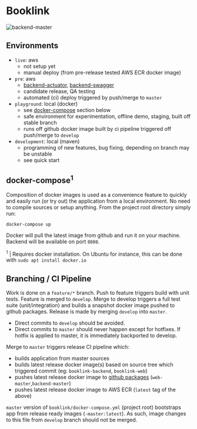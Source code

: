 # Booklink
![backend-master](https://github.com/mrazjava/booklink/workflows/backend-release/badge.svg?branch=master)

## Environments

* `live`: aws
   - not setup yet
   - manual deploy (from pre-release tested AWS ECR docker image)
* `pre`: aws
   - [backend-actuator](http://ec2-3-124-3-167.eu-central-1.compute.amazonaws.com/actuator/info), [backend-swagger](http://ec2-3-124-3-167.eu-central-1.compute.amazonaws.com/swagger-ui.html)
   - candidate release, QA testing
   - automated (ci) deploy triggered by push/merge to `master`
* `playground`: local (docker)
   - see [docker-compose](https://github.com/mrazjava/booklink#docker-compose) section below
   - safe environment for experimentation, offline demo, staging, built off stable branch
   - runs off github docker image built by ci pipeline triggered off push/merge to `develop`
* `development`: local (maven)
   - programming of new features, bug fixing, depending on branch may be unstable
   - see quick start

## docker-compose<sup>1</sup>
Composition of docker images is used as a convenience feature to quickly and easily run (or try out) the 
application from a local environment. No need to compile sources or setup anything. From the project root 
directory simply run:
```
docker-compose up
```
Docker will pull the latest image from github and run it on your machine. Backend will be available on port `8080`.

<sup>1</sup> | Requires docker installation. On Ubuntu for instance, this can be done with `sudo apt install docker.io`

## Branching / CI Pipeline
Work is done on a `feature/*` branch. Push to feature triggers build with unit tests. Feature is merged 
to `develop`. Merge to develop triggers a full test suite (unit/integration) and builds a snapshot docker 
image pushed to github packages. Release is made by merging `develop` into `master`.

* Direct commits to `develop` should be avoided.
* Direct commits to `master` should never happen except for hotfixes. If hotfix is applied to master, it is immediately backported to develop.

Merge to `master` triggers release CI pipeline which:

* builds application from master sources
* builds latest release docker image(s) based on source tree which triggered commit (eg: `booklink-backend`, `booklink-web`)
* pushes latest release docker image to [github packages](https://github.com/mrazjava/booklink/packages) (`web-master`,`backend-master`)
* pushes latest release docker image to AWS ECR (`latest` tag of the above)

`master` version of `booklink/docker-compose.yml` (project root) bootstraps app from release ready images (`-master:latest`). 
As such, image changes to this file from `develop` branch should not be merged.
